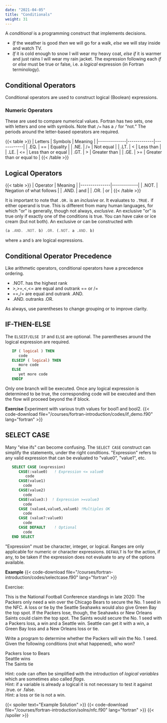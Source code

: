 ```yaml
---
date: "2021-04-05"
title: "Conditionals"
weight: 31
---
```


A _conditional_ is a programming construct that implements decisions. 
* _If_ the weather is good _then_ we will go for a walk, _else_ we will stay inside and watch TV.  
* _If_ it is cold enough to snow I will wear my heavy coat, _else if_ it is warmer and just rains I will wear my rain jacket.
The expression following each _if_ or _else_ must be true or false, i.e. a _logical_ expression (in Fortran terminology).

## Conditional Operators

Conditional operators are used to construct logical (Boolean) expressions.

### Numeric Operators

These are used to compare numerical values.
Fortran has two sets, one with letters and one with symbols.  Note that `/=` has a `/` for “not.”  The periods around the letter-based operators are required.

{{< table >}}
|   Letters    |   Symbols   |   Meaning  |
|--------------|-------------|------------|
|   .EQ.       |   ==        |   Equality |
|   .NE.       |   /=        | Not equal  |
|   .LT.       |    <        | Less than  |
|   .LE.       |    <=       | Less than or equal  |
|   .GT.       |    >        | Greater than  |
|   .GE.       |    >=       | Greater than or equal to  |
{{< /table >}}

## Logical Operators

{{< table >}}
|   Operator    |   Meaning   |
|---------------|-------------|
|   .NOT.       |   Negation of what follows |
|   .AND.       |     and     |
|   .OR.        |     or      |
{{< /table >}}

It is important to note that `.OR.` is an _inclusive_ or.  It evaluates to `.TRUE.` if either operand is true.  This is different from many human languages, for which "or" is generally, though not always, _exclusive_.  An exclusive "or" is true only if exactly one of the conditions is true.
   You can have cake or ice cream (but not both).
An exclusive or can be constructed with 
```fortran
(a .AND. .NOT. b) .OR. (.NOT. a .AND. b)
```
where `a` and `b` are logical expressions.

## Conditional Operator Precedence

Like arithmetic operators, conditional operators have a precedence ordering.

* .NOT. has the highest rank
* \>,>=,<,<= are equal and outrank == or /=
* ==,/= are equal and outrank .AND.
* .AND. outranks .OR.

As always, use parentheses to change grouping or to improve clarity.

## IF-THEN-ELSE

The `ELSEIF/ELSE IF` and `ELSE` are optional. The parentheses around the logical expression are required.
```fortran
   IF ( logical ) THEN
      code
   ELSEIF ( logical) THEN
      more code
   ELSE
      yet more code
   ENDIF
```
Only one branch will be executed.  Once any logical expression is determined to be true, 
the corresponding code will be executed and then the flow will proceed beyond the if block.

**Exercise**
Experiment with various truth values for bool1 and bool2.
{{< code-download file="/courses/fortran-introduction/codes/if_demo.f90" lang="fortran" >}}

## SELECT CASE

Many "else ifs" can become confusing.  The `SELECT CASE` construct can simplify the statements, under the right conditions.  "Expression" refers to any valid
expression that can be evaluated to "value0", "value1", etc.
```fortran
   SELECT CASE (expression)
      CASE(:value0)   ! Expression <= value0
         code
      CASE(value1)
        code
      CASE(value2)
        code
      CASE(value3:)  ! Expression >=value3
        code
      CASE (value4,value5,value6) !Multiples OK
        code
      CASE (value7:value9)
        code
      CASE DEFAULT    ! Optional
        code
   END SELECT
```
"Expression" must be character, integer, or logical.
Ranges are only applicable for numeric or character expressions.
`DEFAULT` is for the action, if any, to be taken if the expression does not evaluate to any of the options available.

**Example**
{{< code-download file="/courses/fortran-introduction/codes/selectcase.f90" lang="fortran" >}}

Exercise:

This is the National Football Conference standings in late 2020:
   The Packers only need a win over the Chicago Bears to secure the No. 1 seed in the NFC. A loss or tie by the Seattle Seahawks would also give Green Bay the top spot.  If the Packers lose, though, the Seahawks or New Orleans Saints could claim the top spot. The Saints would secure the No. 1 seed with a Packers loss, a win and a Seattle win. Seattle can get it with a win, a Green Bay loss and a New Orleans loss or tie.

Write a program to determine whether the Packers will win the No. 1 seed.  Given the following conditions (not what happened), who won?

Packers lose to Bears
<br>
Seattle wins
<br>
The Saints tie 

Hint: code can often be simplified with the introduction of _logical variables_ which are sometimes also called _flags_.
<br>
Hint: if a variable is already a logical it is not necessary to test it against .true. or .false.
<br>
Hint: a loss or tie is not a win.

{{< spoiler text="Example Solution" >}}
{{< code-download file="/courses/fortran-introduction/solns/nfc.f90" lang="fortran" >}}
{{< /spoiler >}}
